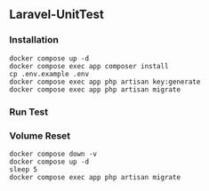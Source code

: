 ## Laravel-UnitTest

### Installation

```shell
docker compose up -d
docker compose exec app composer install
cp .env.example .env
docker compose exec app php artisan key:generate
docker compose exec app php artisan migrate
```

### Run Test

### Volume Reset

```shell
docker compose down -v
docker compose up -d
sleep 5
docker compose exec app php artisan migrate
```
